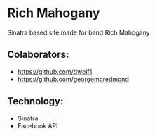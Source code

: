 # Rich Mahogany
Sinatra based site made for band Rich Mahogany

## Colaborators: 
* https://github.com/dwolf1
* https://github.com/georgemcredmond

## Technology: 
* Sinatra
* Facebook API
